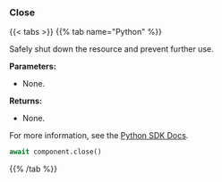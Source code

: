 ### Close

{{< tabs >}}
{{% tab name="Python" %}}

Safely shut down the resource and prevent further use.

**Parameters:**

- None.

**Returns:**

- None.

For more information, see the [Python SDK Docs](https://python.viam.dev/autoapi/viam/components/generic/client/index.html#viam.components.generic.client.GenericClient.close).

``` python {class="line-numbers linkable-line-numbers"}
await component.close()
```

{{% /tab %}}
